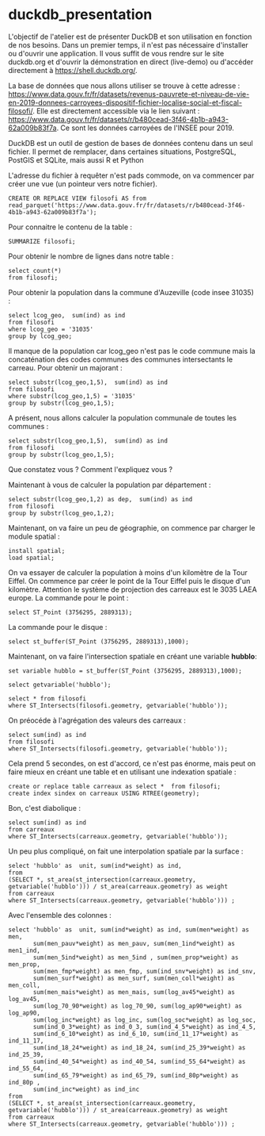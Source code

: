 # duckdb_presentation

L'objectif de l'atelier est de présenter DuckDB et son utilisation en fonction de nos besoins.
Dans  un premier temps, il n'est pas nécessaire d'installer ou d'ouvrir une application. Il vous suffit de vous rendre sur le site duckdb.org et d'ouvrir la démonstration en direct (live-demo) ou d'accéder directement à https://shell.duckdb.org/.

La base de données que nous allons utiliser se trouve à cette adresse : https://www.data.gouv.fr/fr/datasets/revenus-pauvrete-et-niveau-de-vie-en-2019-donnees-carroyees-dispositif-fichier-localise-social-et-fiscal-filosofi/. Elle est directement accessible via le lien suivant : https://www.data.gouv.fr/fr/datasets/r/b480cead-3f46-4b1b-a943-62a009b83f7a. Ce sont les données carroyées de l'INSEE pour 2019.

DuckDB est un outil de gestion de bases de données contenu dans un seul fichier. Il permet de remplacer, dans certaines situations, PostgreSQL, PostGIS et SQLite, mais aussi R et Python

L'adresse du fichier à requêter n'est pads commode, on va commencer par créer une vue (un pointeur vers notre fichier).
```
CREATE OR REPLACE VIEW filosofi AS from  read_parquet('https://www.data.gouv.fr/fr/datasets/r/b480cead-3f46-4b1b-a943-62a009b83f7a');
```
Pour connaitre le contenu de la table :
```
SUMMARIZE filosofi;
```

Pour obtenir le nombre de lignes dans notre table : 

```
select count(*) 
from filosofi;
```

Pour obtenir la population dans la commune d'Auzeville (code insee 31035) :

```
select lcog_geo,  sum(ind) as ind 
from filosofi
where lcog_geo = '31035'
group by lcog_geo;
```

Il manque de la population car lcog_geo n'est pas le code commune mais la concaténation des codes communes des communes intersectants le carreau. Pour obtenir un majorant :
```
select substr(lcog_geo,1,5),  sum(ind) as ind 
from filosofi
where substr(lcog_geo,1,5) = '31035'
group by substr(lcog_geo,1,5);
```

A présent, nous allons calculer la population communale de toutes les communes :
```
select substr(lcog_geo,1,5),  sum(ind) as ind 
from filosofi
group by substr(lcog_geo,1,5);
```
Que constatez vous ? Comment l'expliquez vous ? 

Maintenant à vous de calculer la population par département :

```
select substr(lcog_geo,1,2) as dep,  sum(ind) as ind 
from filosofi
group by substr(lcog_geo,1,2);
```

Maintenant, on va faire un peu de géographie, on commence par charger le module spatial :

```
install spatial;
load spatial;
```

On va essayer de calculer la population à moins d'un kilomètre de la Tour Eiffel. On commence par créer le point de la Tour Eiffel puis le disque d'un kilomètre. 
Attention le système de projection des carreaux est le 3035 LAEA europe. La commande pour le point :
```
select ST_Point (3756295, 2889313);
```
La commande pour le disque :
```
select st_buffer(ST_Point (3756295, 2889313),1000);
```
Maintenant, on va faire l'intersection spatiale en créant une variable **hubblo**:
```
set variable hubblo = st_buffer(ST_Point (3756295, 2889313),1000);

select getvariable('hubblo');

select * from filosofi
where ST_Intersects(filosofi.geometry, getvariable('hubblo'));
```
On préocéde à l'agrégation des valeurs des carreaux :
```
select sum(ind) as ind
from filosofi
where ST_Intersects(filosofi.geometry, getvariable('hubblo'));
```
Cela prend 5 secondes, on est d'accord, ce n'est pas énorme, mais peut on faire mieux en créant une table et en utilisant une indexation spatiale :
```
create or replace table carreaux as select *  from filosofi;
create index sindex on carreaux USING RTREE(geometry);
```

Bon, c'est diabolique :
```
select sum(ind) as ind
from carreaux
where ST_Intersects(carreaux.geometry, getvariable('hubblo'));
```

Un peu plus compliqué, on fait une interpolation spatiale par la surface :

```
select 'hubblo' as  unit, sum(ind*weight) as ind, 
from 
(SELECT *, st_area(st_intersection(carreaux.geometry, getvariable('hubblo'))) / st_area(carreaux.geometry) as weight 
from carreaux
where ST_Intersects(carreaux.geometry, getvariable('hubblo'))) ;
```
Avec l'ensemble des colonnes :

```
select 'hubblo' as  unit, sum(ind*weight) as ind, sum(men*weight) as men,
       sum(men_pauv*weight) as men_pauv, sum(men_1ind*weight) as men1_ind,
       sum(men_5ind*weight) as men_5ind , sum(men_prop*weight) as men_prop,
       sum(men_fmp*weight) as men_fmp, sum(ind_snv*weight) as ind_snv, 
       sum(men_surf*weight) as men_surf, sum(men_coll*weight) as men_coll,
       sum(men_mais*weight) as men_mais, sum(log_av45*weight) as log_av45,
       sum(log_70_90*weight) as log_70_90, sum(log_ap90*weight) as log_ap90,
       sum(log_inc*weight) as log_inc, sum(log_soc*weight) as log_soc,
       sum(ind_0_3*weight) as ind_0_3, sum(ind_4_5*weight) as ind_4_5,
       sum(ind_6_10*weight) as ind_6_10, sum(ind_11_17*weight) as ind_11_17,
       sum(ind_18_24*weight) as ind_18_24, sum(ind_25_39*weight) as ind_25_39,
       sum(ind_40_54*weight) as ind_40_54, sum(ind_55_64*weight) as ind_55_64,
       sum(ind_65_79*weight) as ind_65_79, sum(ind_80p*weight) as ind_80p ,
       sum(ind_inc*weight) as ind_inc
from 
(SELECT *, st_area(st_intersection(carreaux.geometry, getvariable('hubblo'))) / st_area(carreaux.geometry) as weight 
from carreaux
where ST_Intersects(carreaux.geometry, getvariable('hubblo'))) ;
```









